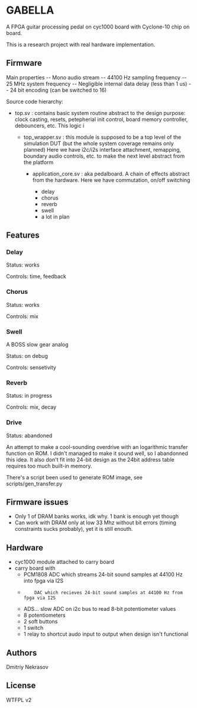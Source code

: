 GABELLA
=======

A FPGA guitar processing pedal on cyc1000 board with Cyclone-10 chip on board.

This is a research project with real hardware implementation.


Firmware
--------

Main properties
  -- Mono audio stream
  -- 44100 Hz sampling frequency
  -- 25 MHz system frequency
  -- Negligible internal data delay (less than 1 us)
  -- 24 bit encoding (can be switched to 16)


Source code hierarchy:

  * top.sv : contains basic system routine abstract to the design purpose:
    clock casting, resets, petepherial init control, board memory controller,
    debouncers, etc. This logic i

    * top_wrapper.sv : this module is supposed to be a top level of the
      simulation DUT (but the whole system coverage remains only planned)
      Here we have i2c/i2s interface attachment, remapping, boundary audio
      controls, etc. to make the next level abstract from the platform

      * application_core.sv : aka pedalboard. A chain of effects abstract from
        the hardware. Here we have commutation, on/off switching

        * delay
        * chorus
        * reverb
        * swell
        * a lot in plan


Features
--------

### Delay ###

Status: works

Controls: time, feedback

### Chorus ###

Status: works

Controls: mix

### Swell ###

A BOSS slow gear analog

Status: on debug

Controls: sensetivity

### Reverb ###

Status: in progress

Controls: mix, decay

### Drive ###

Status: abandoned

An attempt to make a cool-sounding overdrive with an logarithmic transfer
function on ROM. I didn't managed to make it sound well, so I abandonned this
idea. It also don't fit into 24-bit design as the 24bit address table requires
too much built-in memory.

There's a script been used to generate ROM image, see scripts/gen_transfer.py

Firmware issues
---------------

  * Only 1 of DRAM banks works, idk why. 1 bank is enough yet though
  * Can work with DRAM only at low 33 Mhz without bit errors (timing constraints
    sucks probably), yet it is still enouth.


Hardware
--------

 - cyc1000 module attached to carry board
 - carry board with
   - PCM1808 ADC which streams 24-bit sound samples at 44100 Hz into fpga via I2S
   -         DAC which recieves 24-bit sound samples at 44100 Hz from fpga via I2S
   - ADS... slow ADC on i2c bus to read 8-bit potentiometer values
   - 8 potentiometers
   - 2 soft buttons
   - 1 switch
   - 1 relay to shortcut audo input to output when design isn't functional

Authors
-------

Dmitriy Nekrasov

License
-------

WTFPL v2
